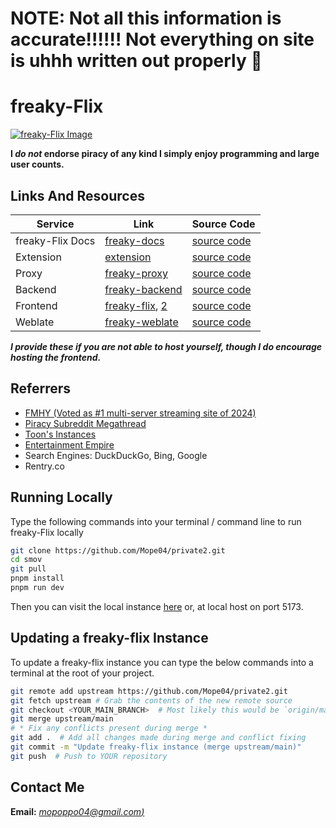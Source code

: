 # NOTE: Not all this information is accurate!!!!!! Not everything on site is uhhh written out properly :pray:

# freaky-Flix
[![freaky-Flix Image](.github/freaky-Flix.png)](https://docs.freaky-flix.lol)  

**I *do not* endorse piracy of any kind I simply enjoy programming and large user counts.**

## Links And Resources
| Service        | Link                                                             | Source Code                                              |
|----------------|------------------------------------------------------------------|----------------------------------------------------------|
| freaky-Flix Docs | [freaky-docs](https://docs.freaky-flix.lol)                          | [source code](https://github.com/sussy-code/docs)        |
| Extension      | [extension](https://docs.freaky-flix.lol/extension)                | [source code](https://github.com/sussy-code/browser-ext) |
| Proxy          | [freaky-proxy](https://freaky-proxy.up.railway.app)                  | [source code](https://github.com/sussy-code/freaky-proxy)  |             
| Backend        | [freaky-backend](https://backend.freaky-flix.lol)                    | [source code](https://github.com/sussy-code/backend)     |
| Frontend       | [freaky-flix](https://freaky-flix.lol), [2](https://flix.kanded.xyz) | [source code](https://github.com/Mope04/private2)        |
| Weblate        | [freaky-weblate](https://docs.freaky-flix.lol/links/weblate)         | [source code](https://github.com/sussy-code/docs)        |

***I provide these if you are not able to host yourself, though I do encourage hosting the frontend.***


## Referrers
- [FMHY (Voted as #1 multi-server streaming site of 2024)](https://fmhy.net)
- [Piracy Subreddit Megathread](https://www.reddit.com/r/Piracy/s/iymSloEpXn)
- [Toon's Instances](https://erynith.github.io/movie-web-instances)
- [Entertainment Empire](https://discord.gg/8NSDNEMfja)
- Search Engines: DuckDuckGo, Bing, Google
- Rentry.co


## Running Locally
Type the following commands into your terminal / command line to run freaky-Flix locally
```bash
git clone https://github.com/Mope04/private2.git
cd smov
git pull
pnpm install
pnpm run dev
```
Then you can visit the local instance [here](http://localhost:5173) or, at local host on port 5173.


## Updating a freaky-flix Instance
To update a freaky-flix instance you can type the below commands into a terminal at the root of your project.
```bash
git remote add upstream https://github.com/Mope04/private2.git
git fetch upstream # Grab the contents of the new remote source
git checkout <YOUR_MAIN_BRANCH>  # Most likely this would be `origin/main`
git merge upstream/main
# * Fix any conflicts present during merge *
git add .  # Add all changes made during merge and conflict fixing
git commit -m "Update freaky-flix instance (merge upstream/main)"
git push  # Push to YOUR repository
```


## Contact Me
**Email:** *[mopoppo04@gmail.com)](mailto:mopoppo04@gmail.com)* 
